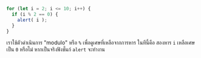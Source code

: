 

```js run demo
for (let i = 2; i <= 10; i++) {
  if (i % 2 == 0) {
    alert( i );
  }
}
```

เราใช้ตัวดำเนินการ "modulo" หรือ `%` เพื่อดูเศษที่เหลือจากการหาร ในทีนี้คือ สองหาร `i` เหลือเศษเป็น `0` หรือไม่ หากเป็นจริงฟังชั่นก์ `alert` จะทำงาน
